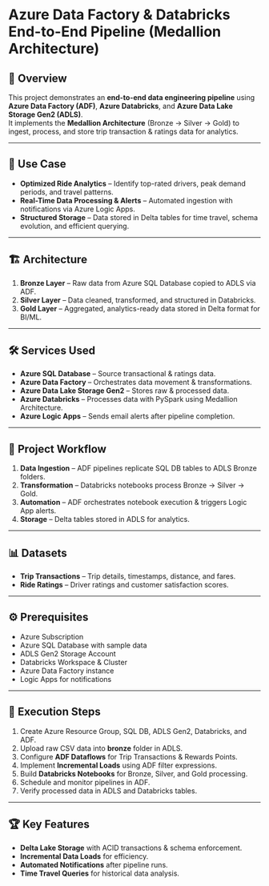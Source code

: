 # Azure Data Factory & Databricks End-to-End Pipeline (Medallion Architecture)

## 📌 Overview
This project demonstrates an **end-to-end data engineering pipeline** using **Azure Data Factory (ADF)**, **Azure Databricks**, and **Azure Data Lake Storage Gen2 (ADLS)**.  
It implements the **Medallion Architecture** (Bronze → Silver → Gold) to ingest, process, and store trip transaction & ratings data for analytics.



---

## 🚀 Use Case
- **Optimized Ride Analytics** – Identify top-rated drivers, peak demand periods, and travel patterns.
- **Real-Time Data Processing & Alerts** – Automated ingestion with notifications via Azure Logic Apps.
- **Structured Storage** – Data stored in Delta tables for time travel, schema evolution, and efficient querying.

---

## 🏗 Architecture
1. **Bronze Layer** – Raw data from Azure SQL Database copied to ADLS via ADF.
2. **Silver Layer** – Data cleaned, transformed, and structured in Databricks.
3. **Gold Layer** – Aggregated, analytics-ready data stored in Delta format for BI/ML.

---

## 🛠 Services Used
- **Azure SQL Database** – Source transactional & ratings data.
- **Azure Data Factory** – Orchestrates data movement & transformations.
- **Azure Data Lake Storage Gen2** – Stores raw & processed data.
- **Azure Databricks** – Processes data with PySpark using Medallion Architecture.
- **Azure Logic Apps** – Sends email alerts after pipeline completion.

---

## 📂 Project Workflow
1. **Data Ingestion** – ADF pipelines replicate SQL DB tables to ADLS Bronze folders.
2. **Transformation** – Databricks notebooks process Bronze → Silver → Gold.
3. **Automation** – ADF orchestrates notebook execution & triggers Logic App alerts.
4. **Storage** – Delta tables stored in ADLS for analytics.

---

## 📊 Datasets
- **Trip Transactions** – Trip details, timestamps, distance, and fares.
- **Ride Ratings** – Driver ratings and customer satisfaction scores.

---

## ⚙️ Prerequisites
- Azure Subscription
- Azure SQL Database with sample data
- ADLS Gen2 Storage Account
- Databricks Workspace & Cluster
- Azure Data Factory instance
- Logic Apps for notifications

---

## 📜 Execution Steps
1. Create Azure Resource Group, SQL DB, ADLS Gen2, Databricks, and ADF.
2. Upload raw CSV data into **bronze** folder in ADLS.
3. Configure **ADF Dataflows** for Trip Transactions & Rewards Points.
4. Implement **Incremental Loads** using ADF filter expressions.
5. Build **Databricks Notebooks** for Bronze, Silver, and Gold processing.
6. Schedule and monitor pipelines in ADF.
7. Verify processed data in ADLS and Databricks tables.

---

## 🏆 Key Features
- **Delta Lake Storage** with ACID transactions & schema enforcement.
- **Incremental Data Loads** for efficiency.
- **Automated Notifications** after pipeline runs.
- **Time Travel Queries** for historical data analysis.



